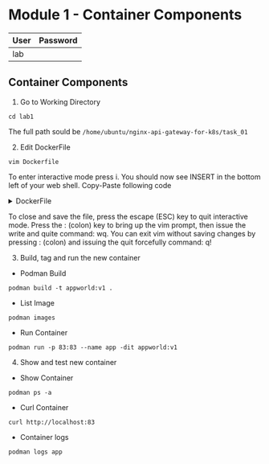 # Module 1 - Container Components
|User|Password|
|---|---|
|lab||


## Container Components

1. Go to Working Directory
```
cd lab1
```
  The full path sould be `/home/ubuntu/nginx-api-gateway-for-k8s/task_01`

2. Edit DockerFile
```
vim Dockerfile
```
  To enter interactive mode press i. You should now see INSERT in the bottom left of your web shell. Copy-Paste following code

<details>
<summary>DockerFile</summary>
  
```
FROM nginx
RUN rm -f /etc/nginx/conf.d/default.conf

COPY web.conf /etc/nginx/conf.d/web.conf
COPY index.html /usr/share/nginx/html/index.html
EXPOSE 83/tcp
```
</details>

To close and save the file, press the escape (ESC) key to quit interactive mode. Press the : (colon) key to bring up the vim prompt, then issue the write and quite command: wq. You can exit vim without saving changes by pressing : (colon) and issuing the quit forcefully command: q!

3. Build, tag and run the new container

- Podman Build
```
podman build -t appworld:v1 .
```
- List Image
```
podman images
```
- Run Container
```
podman run -p 83:83 --name app -dit appworld:v1
```

4. Show and test new container

- Show Container
```
podman ps -a
```
- Curl Container
```
curl http://localhost:83
```

- Container logs

```
podman logs app
```

